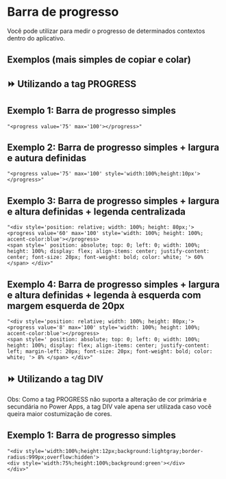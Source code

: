 # Barra de progresso
Você pode utilizar para medir o progresso de determinados contextos dentro do aplicativo.

## Exemplos (mais simples de copiar e colar)

## ⏩ Utilizando a tag PROGRESS

## Exemplo 1: Barra de progresso simples
```powerfx
"<progress value='75' max='100'></progress>"
```

## Exemplo 2: Barra de progresso simples + largura e autura definidas
```powerfx
"<progress value='75' max='100' style='width:100%;height:10px'></progress>"
```

## Exemplo 3: Barra de progresso simples + largura e altura definidas + legenda centralizada
```powerfx
"<div style='position: relative; width: 100%; height: 80px;'> 
<progress value='60' max='100' style='width: 100%; height: 100%; accent-color:blue'></progress> 
<span style=' position: absolute; top: 0; left: 0; width: 100%; height: 100%; display: flex; align-items: center; justify-content: center; font-size: 20px; font-weight: bold; color: white; '> 60% </span> </div>"
```

## Exemplo 4: Barra de progresso simples + largura e altura definidas + legenda à esquerda com margem esquerda de 20px
```powerfx
"<div style='position: relative; width: 100%; height: 80px;'> 
<progress value='8' max='100' style='width: 100%; height: 100%; accent-color:blue'></progress> 
<span style=' position: absolute; top: 0; left: 0; width: 100%; height: 100%; display: flex; align-items: center; justify-content: left; margin-left: 20px; font-size: 20px; font-weight: bold; color: white; '> 8% </span> </div>"
```

## ⏩ Utilizando a tag DIV
Obs: Como a tag PROGRESS não suporta a alteração de cor primária e secundária no Power Apps, a tag DIV vale apena ser utilizada caso você queira maior costumização de cores.

## Exemplo 1: Barra de progresso simples

```powerfx
"<div style='width:100%;height:12px;background:lightgray;border-radius:999px;overflow:hidden'>
<div style='width:75%;height:100%;background:green'></div>
</div>"
```
